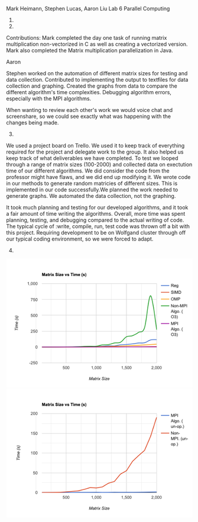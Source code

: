 Mark Heimann, Stephen Lucas, Aaron Liu
Lab 6 Parallel Computing

1.

2.
Contributions:
Mark completed the day one task of running matrix multiplication non-vectorized in C as well as creating a vectorized version.
Mark also completed the Matrix multiplication parallelization in Java.

Aaron

Stephen worked on the automation of different matrix sizes for testing and data collection. Contributed to implementing the output to textfiles for data collection and graphing. Created the graphs from data to compare the different algorithm's time complexities. Debugging algorithm errors, especially with the MPI algorithms.

When wanting to review each other's work we would voice chat and screenshare, so we could see exactly what was happening with the changes being made.

3.
We used a project board on Trello. We used it to keep track of everything required for the project and delegate work to the group. It also helped us keep track of what deliverables we have completed. To test we looped through a range of matrix sizes (100-2000) and collected data on exectution time of our different algorithms. We did consider the code from the professor might have flaws, and we did end up modifying it. We wrote code in our methods to generate random matricies of different sizes. This is implemented in our code successfully.We planned the work needed to generate graphs. We automated the data collection, not the graphing. 

It took much planning and testing for our developed algorithms, and it took a fair amount of time writing the algorithms. Overall, more time was spent planning, testing, and debugging compared to the actual writing of code. The typical cycle of :write, compile, run, test code was thrown off a bit with this project. Requiring development to be on Wolfgand cluster through off our typical coding environment, so we were forced to adapt.

4. 
![Graph 1](Graphs1.png)
![Graph 2](Graphs2.png)
